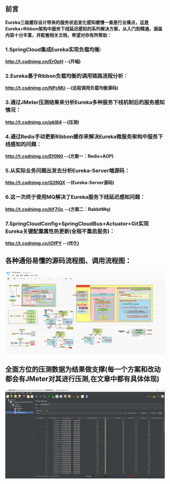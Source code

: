 ## 前言
**Eureka三级缓存设计带来的服务状态变化感知缓慢一直是行业痛点，这是Eureka+Ribbon架构中服务下线延迟感知的系列解决方案，从入门到精通，涵盖内容十分丰富，并配套相关文档，希望对你有所帮助：**
### 1.SpringCloud集成Eureka实现负载均衡:
**http://t.csdnimg.cn/ErOpH --(开端)**

### 2.Eureka基于Ribbon负载均衡的调用链路流程分析：
**http://t.csdnimg.cn/NPcMU --(远程调用负载均衡源码)**

### 3.通过JMeter压测结果来分析Eureka多种服务下线机制后的服务感知情况：
**http://t.csdnimg.cn/pkI84 --(压测)**

### 4.通过Redis手动更新Ribbon缓存来解决Eureka微服务架构中服务下线感知的问题：
**http://t.csdnimg.cn/Ef0N0 --(方案一：Redis+AOP)**

### 5.从实际业务问题出发去分析Eureka-Server端源码：
**http://t.csdnimg.cn/Q2NQX --(Eureka-Server源码)**

### 6.这一次终于使用MQ解决了Eureka服务下线延迟感知问题：
**http://t.csdnimg.cn/bY7Oc --(方案二：RabbitMq)**

### 7.SpringCloudConfig+SpringCloudBus+Actuator+Git实现Eureka关键配置属性热更新(全程不重启服务)：
**http://t.csdnimg.cn/jOfPY --(优化)**

## 各种通俗易懂的源码流程图、调用流程图：

![img.png](static/img.png)

## 全面方位的压测数据为结果做支撑(每一个方案和改动都会有JMeter对其进行压测,在文章中都有具体体现)

![img_1.png](static/img_1.png)

